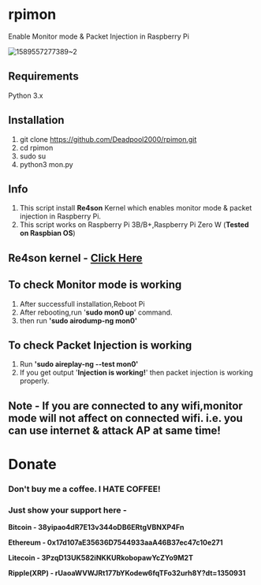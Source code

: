 # rpimon
Enable Monitor mode &amp; Packet Injection in Raspberry Pi

![1589557277389~2](https://user-images.githubusercontent.com/32305505/82069325-c5055580-96f0-11ea-96c6-7e2fedd21ec9.jpg)


## Requirements
Python 3.x

## Installation
1) git clone https://github.com/Deadpool2000/rpimon.git
2) cd rpimon
3) sudo su
4) python3 mon.py

## Info
1) This script install **Re4son** Kernel which enables monitor mode & packet injection in Raspberry Pi.
2) This script works on Raspberry Pi 3B/B+,Raspberry Pi Zero W (**Tested on Raspbian OS**)

## Re4son kernel - [Click Here](https://re4son-kernel.com/re4son-pi-kernel/)

## To check Monitor mode is working
1) After successfull installation,Reboot Pi
2) After rebooting,run '**sudo mon0 up**' command.
3) then run **'sudo airodump-ng mon0'**

## To check Packet Injection is working
1) Run **'sudo aireplay-ng --test mon0'**
2) If you get output '**Injection is working!**' then packet injection is working properly.

## Note - If you are connected to any wifi,monitor mode will not affect on connected wifi. i.e. you can use internet & attack AP at same time!


# Donate


### Don't buy me a coffee. I HATE COFFEE!


### Just show your support here -


**Bitcoin - 38yipao4dR7E13v344oDB6ERtgVBNXP4Fn**

**Ethereum - 0x17d107aE35636D7544933aaA46B37ec47c10e271**

**Litecoin - 3PzqD13UK582iNKKURkobopawYcZYo9M2T**

**Ripple(XRP) - rUaoaWVWJRt177bYKodew6fqTFo32urh8Y?dt=1350931**


